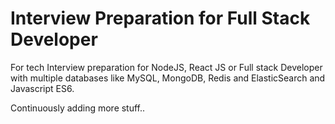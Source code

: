 # Interview Preparation for Full Stack Developer
For tech Interview preparation for NodeJS, React JS or Full stack Developer
with multiple databases like MySQL, MongoDB, Redis and ElasticSearch and Javascript ES6.

Continuously adding more stuff..
